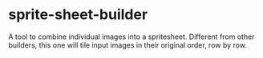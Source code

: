 # sprite-sheet-builder
A tool to combine individual images into a spritesheet. Different from other builders, this one will tile input images in their original order, row by row.
